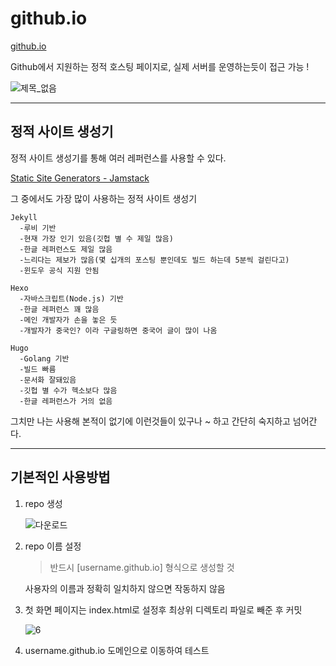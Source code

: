 # github.io

[github.io](https://pages.github.com/)

Github에서 지원하는 정적 호스팅 페이지로, 실제 서버를 운영하는듯이 접근 가능 !

![제목_없음](https://user-images.githubusercontent.com/81818730/167450985-0ed407bb-c75c-4eb8-b157-abc4f0948456.png)

---

## 정적 사이트 생성기

정적 사이트 생성기를 통해 여러 레퍼런스를 사용할 수 있다.

[Static Site Generators - Jamstack](https://jamstack.org/generators/)

그 중에서도 가장 많이 사용하는 정적 사이트 생성기

```
Jekyll
  -루비 기반
  -현재 가장 인기 있음(깃헙 별 수 제일 많음)
  -한글 레퍼런스도 제일 많음
  -느리다는 제보가 많음(몇 십개의 포스팅 뿐인데도 빌드 하는데 5분씩 걸린다고)
  -윈도우 공식 지원 안됨

Hexo
  -자바스크립트(Node.js) 기반
  -한글 레퍼런스 꽤 많음
  -메인 개발자가 손을 놓은 듯
  -개발자가 중국인? 이라 구글링하면 중국어 글이 많이 나옴

Hugo
  -Golang 기반
  -빌드 빠름
  -문서화 잘돼있음
  -깃헙 별 수가 헥소보다 많음
  -한글 레퍼런스가 거의 없음
```

그치만 나는 사용해 본적이 없기에 이런것들이 있구나 ~ 하고 간단히 숙지하고 넘어간다.

---

## 기본적인 사용방법

1. repo 생성
    
    ![다운로드](https://user-images.githubusercontent.com/81818730/167451015-3acbd82b-f088-4a32-af79-dea5c046ceff.png)

    
2. repo 이름 설정
    
    > 반드시 [username.github.io] 형식으로 생성할 것
    > 
    
    사용자의 이름과 정확히 일치하지 않으면 작동하지 않음
    
3. 첫 화면 페이지는 index.html로 설정후 최상위 디렉토리 파일로 빼준 후 커밋
    
    ![6](https://user-images.githubusercontent.com/81818730/167451028-3225009c-cba9-4165-b117-9672862281ae.png)

    
4. username.github.io 도메인으로 이동하여 테스트
